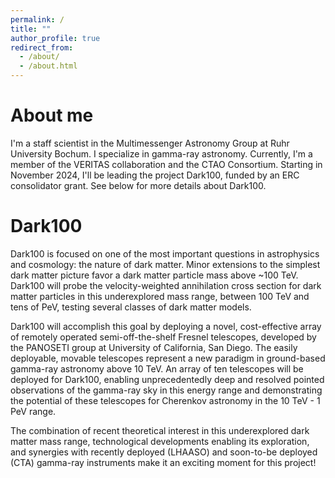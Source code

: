 ```yaml
---
permalink: /
title: ""
author_profile: true
redirect_from: 
  - /about/
  - /about.html
---
```


About me
======
I'm a staff scientist in the Multimessenger Astronomy Group at Ruhr University Bochum. I specialize in gamma-ray astronomy. Currently, I'm a member of the VERITAS collaboration and the CTAO Consortium. Starting in November 2024, I'll be leading the project Dark100, funded by an ERC consolidator grant. See below for more details about Dark100.


Dark100
======
Dark100 is focused on one of the most important questions in astrophysics and cosmology: the nature of dark matter. Minor extensions to the simplest dark matter picture favor a dark matter particle mass above ~100 TeV. Dark100 will probe the velocity-weighted annihilation cross section for dark matter particles in this underexplored mass range, between 100 TeV and tens of PeV, testing several classes of dark matter models. 

Dark100 will accomplish this goal by deploying a novel, cost-effective array of remotely operated semi-off-the-shelf Fresnel telescopes, developed by the PANOSETI group at University of California, San Diego. The easily deployable, movable telescopes represent a new paradigm in ground-based gamma-ray astronomy above 10 TeV. An array of ten telescopes will be deployed for Dark100, enabling unprecedentedly deep and resolved pointed observations of
the gamma-ray sky in this energy range and demonstrating the potential of these telescopes for Cherenkov astronomy in the 10 TeV - 1 PeV range.

The combination of recent theoretical interest in this underexplored dark matter mass range, technological developments enabling its exploration, and synergies with recently deployed (LHAASO) and soon-to-be deployed (CTA) gamma-ray instruments make it an exciting moment for this project!
